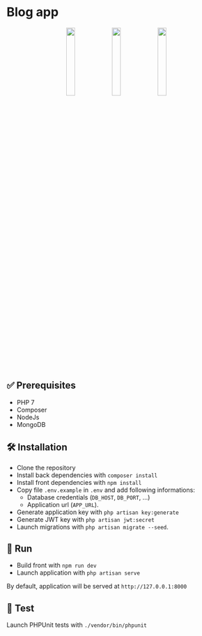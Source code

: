 # Blog app

<div align="center">
<img src="https://laravel.com/assets/img/components/logo-laravel.svg" width=20%>
<img src="https://www.fullstackpython.com/img/logos/vuejs-wide.png" width=20%>
<img src="https://1.cms.s81c.com/sites/default/files/styles/product_page_card_not_full_width/public/2018-08/Mongo_DB.png?itok=2OSlSFBd" width=20%>
</div>

## ✅ Prerequisites

-   PHP 7
-   Composer
-   NodeJs
-   MongoDB

## 🛠 Installation

-   Clone the repository
-   Install back dependencies with `composer install`
-   Install front dependencies with `npm install`
-   Copy file `.env.example` in `.env` and add following informations:
    -   Database credentials (`DB_HOST`, `DB_PORT`, ...)
    -   Application url (`APP_URL`).
-   Generate application key with `php artisan key:generate`
-   Generate JWT key with `php artisan jwt:secret`
-   Launch migrations with `php artisan migrate --seed`.

## 🚀 Run

-   Build front with `npm run dev`
-   Launch application with `php artisan serve`

By default, application will be served at `http://127.0.0.1:8000`

## 🧪 Test

Launch PHPUnit tests with `./vendor/bin/phpunit`

